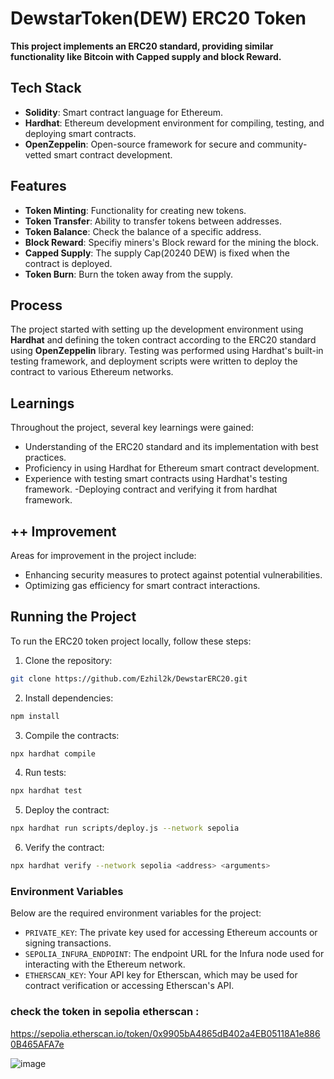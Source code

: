 

# DewstarToken(DEW) ERC20 Token

**This project implements an ERC20 standard, providing similar functionality like Bitcoin with Capped supply and block Reward.**

## Tech Stack

- **Solidity**: Smart contract language for Ethereum.
- **Hardhat**: Ethereum development environment for compiling, testing, and deploying smart contracts.
- **OpenZeppelin**: Open-source framework for secure and community-vetted smart contract development.


## Features

- **Token Minting**: Functionality for creating new tokens.
- **Token Transfer**: Ability to transfer tokens between addresses.
- **Token Balance**: Check the balance of a specific address.
- **Block Reward**: Specifiy miners's Block reward for the mining the block. 
- **Capped Supply**: The supply Cap(20240 DEW) is fixed when the contract is deployed.
- **Token Burn**: Burn the token away from the supply.

## Process

The project started with setting up the development environment using **Hardhat** and defining the token contract according to the ERC20 standard using **OpenZeppelin** library. Testing was performed using Hardhat's built-in testing framework, and deployment scripts were written to deploy the contract to various Ethereum networks.

## Learnings

Throughout the project, several key learnings were gained:

- Understanding of the ERC20 standard and its implementation with best practices.
- Proficiency in using Hardhat for Ethereum smart contract development.
- Experience with testing smart contracts using Hardhat's testing framework.
-Deploying contract and verifying it from hardhat framework.

## ++ Improvement

Areas for improvement in the project include:

- Enhancing security measures to protect against potential vulnerabilities.
- Optimizing gas efficiency for smart contract interactions.

## Running the Project

To run the ERC20 token project locally, follow these steps:

1. Clone the repository: 
``` bash
git clone https://github.com/Ezhil2k/DewstarERC20.git
```
2. Install dependencies: 
```bash
npm install
```
3. Compile the contracts: 
``` bash
npx hardhat compile
```
4. Run tests: 
```bash
npx hardhat test
```
5. Deploy the contract: 
```bash
npx hardhat run scripts/deploy.js --network sepolia 
```
6. Verify the contract: 
```bash 
npx hardhat verify --network sepolia <address> <arguments>
```

### Environment Variables

Below are the required environment variables for the project:

- `PRIVATE_KEY`: The private key used for accessing Ethereum accounts or signing transactions.
- `SEPOLIA_INFURA_ENDPOINT`: The endpoint URL for the Infura node used for interacting with the Ethereum network.
- `ETHERSCAN_KEY`: Your API key for Etherscan, which may be used for contract verification or accessing Etherscan's API.

### check the token in sepolia etherscan : 
https://sepolia.etherscan.io/token/0x9905bA4865dB402a4EB05118A1e8860B465AFA7e

![image](https://github.com/Ezhil2k/DewstarERC20/assets/56902453/ef5c0cf9-b830-4a2e-967c-8e040c46fb59)

